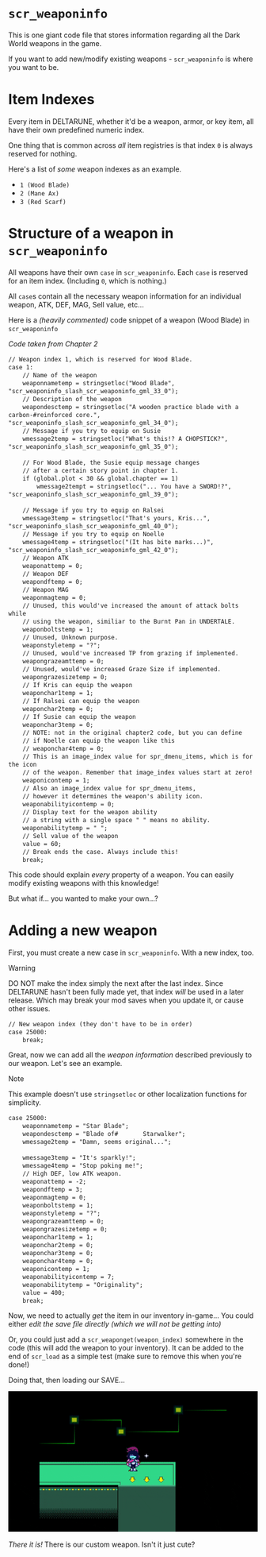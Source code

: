 # `scr_weaponinfo`
This is one giant code file that stores information regarding all the Dark World weapons in the game.

If you want to add new/modify existing weapons - `scr_weaponinfo` is where you want to be.

# Item Indexes
Every item in DELTARUNE, whether it'd be a weapon, armor, or key item, all have their own predefined numeric index.

One thing that is common across *all* item registries is that index `0` is always reserved for nothing.

Here's a list of *some* weapon indexes as an example.

- `1 (Wood Blade)`
- `2 (Mane Ax)`
- `3 (Red Scarf)`

# Structure of a weapon in `scr_weaponinfo`

All weapons have their own `case` in `scr_weaponinfo`.
Each `case` is reserved for an item index. (Including `0`, which is nothing.)

All `case`s contain all the necessary weapon information for an individual weapon, ATK, DEF, MAG, Sell value, etc... 

Here is a *(heavily commented)* code snippet of a weapon (Wood Blade) in `scr_weaponinfo`

*Code taken from Chapter 2*

```gml
// Weapon index 1, which is reserved for Wood Blade.
case 1:
    // Name of the weapon
    weaponnametemp = stringsetloc("Wood Blade", "scr_weaponinfo_slash_scr_weaponinfo_gml_33_0");
    // Description of the weapon
    weapondesctemp = stringsetloc("A wooden practice blade with a carbon-#reinforced core.", "scr_weaponinfo_slash_scr_weaponinfo_gml_34_0");
    // Message if you try to equip on Susie
    wmessage2temp = stringsetloc("What's this!? A CHOPSTICK?", "scr_weaponinfo_slash_scr_weaponinfo_gml_35_0");
    
    // For Wood Blade, the Susie equip message changes 
    // after a certain story point in chapter 1.
    if (global.plot < 30 && global.chapter == 1)
        wmessage2tempt = stringsetloc("... You have a SWORD!?", "scr_weaponinfo_slash_scr_weaponinfo_gml_39_0");
    
    // Message if you try to equip on Ralsei
    wmessage3temp = stringsetloc("That's yours, Kris...", "scr_weaponinfo_slash_scr_weaponinfo_gml_40_0");
    // Message if you try to equip on Noelle
    wmessage4temp = stringsetloc("(It has bite marks...)", "scr_weaponinfo_slash_scr_weaponinfo_gml_42_0");
    // Weapon ATK
    weaponattemp = 0;
    // Weapon DEF
    weapondftemp = 0;
    // Weapon MAG
    weaponmagtemp = 0;
    // Unused, this would've increased the amount of attack bolts while 
    // using the weapon, similiar to the Burnt Pan in UNDERTALE.
    weaponboltstemp = 1;
    // Unused, Unknown purpose.
    weaponstyletemp = "?";
    // Unused, would've increased TP from grazing if implemented.
    weapongrazeamttemp = 0;
    // Unused, would've increased Graze Size if implemented.
    weapongrazesizetemp = 0;
    // If Kris can equip the weapon
    weaponchar1temp = 1;
    // If Ralsei can equip the weapon
    weaponchar2temp = 0;
    // If Susie can equip the weapon
    weaponchar3temp = 0;
    // NOTE: not in the original chapter2 code, but you can define 
    // if Noelle can equip the weapon like this
    // weaponchar4temp = 0;
    // This is an image_index value for spr_dmenu_items, which is for the icon 
    // of the weapon. Remember that image_index values start at zero!
    weaponicontemp = 1;
    // Also an image_index value for spr_dmenu_items, 
    // however it determines the weapon's ability icon.
    weaponabilityicontemp = 0;
    // Display text for the weapon ability
    // a string with a single space " " means no ability.
    weaponabilitytemp = " ";
    // Sell value of the weapon
    value = 60;
    // Break ends the case. Always include this!
    break;
```

This code should explain *every* property of a weapon. You can easily modify existing weapons with this knowledge!

But what if... you wanted to make your own...?

# Adding a new weapon
First, you must create a new case in `scr_weaponinfo`. With a new index, too.

> [!WARNING]
> DO NOT make the index simply the next after the last index. Since DELTARUNE hasn't been fully made yet, that index *will* be used in a later release. Which may break your mod saves when you update it, or cause other issues.

```gml
// New weapon index (they don't have to be in order)
case 25000:
    break;
```

Great, now we can add all the *weapon information* described previously to our weapon. Let's see an example.

> [!NOTE]
> This example doesn't use `stringsetloc` or other localization functions for simplicity.

```gml
case 25000:
    weaponnametemp = "Star Blade";
    weapondesctemp = "Blade of#       Starwalker";
    wmessage2temp = "Damn, seems original...";
    
    wmessage3temp = "It's sparkly!";
    wmessage4temp = "Stop poking me!";
    // High DEF, low ATK weapon.
    weaponattemp = -2;
    weapondftemp = 3;
    weaponmagtemp = 0;
    weaponboltstemp = 1;
    weaponstyletemp = "?";
    weapongrazeamttemp = 0;
    weapongrazesizetemp = 0;
    weaponchar1temp = 1;
    weaponchar2temp = 0;
    weaponchar3temp = 0;
    weaponchar4temp = 0;
    weaponicontemp = 1;
    weaponabilityicontemp = 7;
    weaponabilitytemp = "Originality";
    value = 400;
    break;
```

Now, we need to actually *get* the item in our inventory in-game... You could either *edit the save file directly (which we will not be getting into)*

Or, you could just add a `scr_weaponget(weapon_index)` somewhere in the code (this will add the weapon to your inventory). It can be added to the end of `scr_load` as a simple test (make sure to remove this when you're done!)

Doing that, then loading our SAVE...

![](itemdocs/starblade.gif)

*There it is!* There is our custom weapon. Isn't it just cute?
